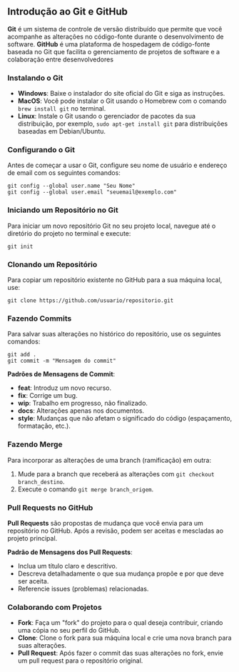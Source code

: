 ## Introdução ao Git e GitHub
**Git** é um sistema de controle de versão distribuído que permite que você acompanhe as alterações no código-fonte durante o desenvolvimento de software. 
**GitHub** é uma plataforma de hospedagem de código-fonte baseada no Git que facilita o gerenciamento de projetos de software e a colaboração entre desenvolvedores

### Instalando o Git
- **Windows**: Baixe o instalador do site oficial do Git e siga as instruções.
- **MacOS**: Você pode instalar o Git usando o Homebrew com o comando `brew install git` no terminal.
- **Linux**: Instale o Git usando o gerenciador de pacotes da sua distribuição, por exemplo, `sudo apt-get install git` para distribuições baseadas em Debian/Ubuntu.
### Configurando o Git
Antes de começar a usar o Git, configure seu nome de usuário e endereço de email com os seguintes comandos:
```
git config --global user.name "Seu Nome"
git config --global user.email "seuemail@exemplo.com"
```
### Iniciando um Repositório no Git
Para iniciar um novo repositório Git no seu projeto local, navegue até o diretório do projeto no terminal e execute:
```
git init
```
### Clonando um Repositório
Para copiar um repositório existente no GitHub para a sua máquina local, use:
```
git clone https://github.com/usuario/repositorio.git
```
### Fazendo Commits
Para salvar suas alterações no histórico do repositório, use os seguintes comandos:
```
git add .
git commit -m "Mensagem do commit"
```
**Padrões de Mensagens de Commit**:
- **feat**: Introduz um novo recurso.
- **fix**: Corrige um bug.
- **wip**: Trabalho em progresso, não finalizado.
- **docs**: Alterações apenas nos documentos.
- **style**: Mudanças que não afetam o significado do código (espaçamento, formatação, etc.).
### Fazendo Merge
Para incorporar as alterações de uma branch (ramificação) em outra:
1. Mude para a branch que receberá as alterações com `git checkout branch_destino`.
2. Execute o comando `git merge branch_origem`.
### Pull Requests no GitHub
**Pull Requests** são propostas de mudança que você envia para um repositório no GitHub. Após a revisão, podem ser aceitas e mescladas ao projeto principal.

**Padrão de Mensagens dos Pull Requests**:
- Inclua um título claro e descritivo.
- Descreva detalhadamente o que sua mudança propõe e por que deve ser aceita.
- Referencie issues (problemas) relacionadas.
### Colaborando com Projetos
- **Fork**: Faça um "fork" do projeto para o qual deseja contribuir, criando uma cópia no seu perfil do GitHub.
- **Clone**: Clone o fork para sua máquina local e crie uma nova branch para suas alterações.
- **Pull Request**: Após fazer o commit das suas alterações no fork, envie um pull request para o repositório original.
